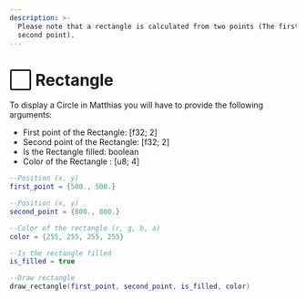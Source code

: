 ```yaml
---
description: >-
  Please note that a rectangle is calculated from two points (The first and
  second point).
---
```


# ⬜ Rectangle

To display a Circle in Matthias you will have to provide the following arguments:

* First point of the Rectangle: \[f32; 2]
* Second point of the Rectangle: \[f32; 2]
* Is the Rectangle filled: boolean
* Color of the Rectangle : \[u8; 4]

```lua
--Position (x, y)
first_point = {500., 500.}

--Position (x, y)
second_point = {800., 800.}

--Color of the rectangle (r, g, b, a)
color = {255, 255, 255, 255}

--Is the rectangle filled
is_filled = true

--Draw rectangle
draw_rectangle(first_point, second_point, is_filled, color)
```
